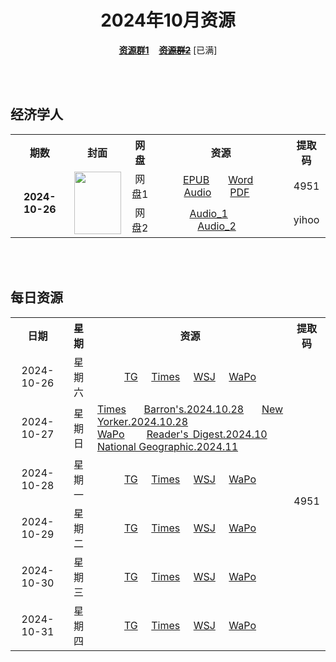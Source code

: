 <div align="center">

# 2024年10月资源

[**资源群1**](https://qm.qq.com/q/p2QRKKD9oA)&nbsp;&nbsp;&nbsp;&nbsp;~~[**资源群2**](https://qm.qq.com/q/XNwz6qD0IO)~~ \[已满\]

</div>

<br><br>

## 经济学人

<table align="center">
  <tr>
    <th>期数</th>
    <th>封面</th>
    <th>网盘</th>
    <th>资源</th>
    <th>提取码</th>
  </tr>
  <tr>
    <td rowspan="2" align="center"><b>2024-10-26</b></td>
    <td rowspan="2">
      <img src="https://www.economist.com/cdn-cgi/image/width=1420,quality=80,format=auto/content-assets/images/20241026_DE_EU.jpg" width="75" height="100">
    </td>
    <td align="center">网盘1</td>
    <td align="center">&nbsp;&nbsp;&nbsp;
      <a href="https://url12.ctfile.com/f/47748612-1418192380-3c9c0d">EPUB</a>&nbsp;&nbsp;&nbsp;&nbsp;&nbsp;&nbsp;
      <a href="https://url12.ctfile.com/f/47748612-1418192374-8243e3">Word</a>&nbsp;&nbsp;&nbsp;&nbsp;&nbsp;&nbsp;
      <a href="https://url12.ctfile.com/f/47748612-1418192371-4ae461">Audio</a>&nbsp;&nbsp;&nbsp;&nbsp;&nbsp;&nbsp;
      <a href="https://url12.ctfile.com/f/47748612-1418379139-f9cc6d">PDF</a>&nbsp;&nbsp;&nbsp;
    </td>
    <td align="center">4951</td>
  </tr>
  <tr>
    <td align="center">网盘2</td>
    <td align="center">&nbsp;&nbsp;&nbsp;
      <a href="https://yihoo.lanzouo.com/i7eyr2daqzpc">Audio_1</a>&nbsp;&nbsp;&nbsp;&nbsp;&nbsp;&nbsp;&nbsp;&nbsp;&nbsp;&nbsp;&nbsp;&nbsp;&nbsp;
      <a href="https://yihoo.lanzouo.com/iRFJF2daqw9i">Audio_2</a>&nbsp;&nbsp;&nbsp;
    </td>
    <td align="center">yihoo</td>
  </tr>
</table>

<br><br>

## 每日资源

<table align="center">
  <tr>
    <th>日期</th>
    <th>星期</th>
    <th>资源</th>
    <th>提取码</th>
  </tr>
  <tr>
    <td align="center">2024-10-26</td>
    <td align="center">星期六</td>
    <td align="center">
      <a href="https://url12.ctfile.com/f/47748612-1418488783-e8a37f">TG</a>&nbsp;&nbsp;&nbsp;&nbsp;
      <a href="https://url12.ctfile.com/f/47748612-1418489446-389c0e">Times</a>&nbsp;&nbsp;&nbsp;&nbsp;
      <a href="https://url12.ctfile.com/f/47748612-1418489521-608134">WSJ</a>&nbsp;&nbsp;&nbsp;&nbsp;
      <a href="https://url12.ctfile.com/f/47748612-1418489992-641c14">WaPo</a>
    </td>
    <td rowspan="6" align="center">4951</td>
  </tr>
  <tr>
    <td align="center">2024-10-27</td>
    <td align="center">星期日</td>
    <td align="justify">
      <a href="https://url12.ctfile.com/f/47748612-1418712031-52bc9f">Times</a>&nbsp;&nbsp;&nbsp;&nbsp;
      <a href="https://url12.ctfile.com/f/47748612-1418712778-731602">Barron's.2024.10.28</a>&nbsp;&nbsp;&nbsp;&nbsp;
      <a href="https://url12.ctfile.com/f/47748612-1418713006-3adeda">New Yorker.2024.10.28</a>&nbsp;&nbsp;&nbsp;&nbsp;<br>
      <a href="https://url12.ctfile.com/f/47748612-1418712166-0d953d">WaPo</a>&nbsp;&nbsp;&nbsp;&nbsp;
      <a href="https://url12.ctfile.com/f/47748612-1418712961-0d165f">Reader's Digest.2024.10</a>&nbsp;&nbsp;&nbsp;&nbsp;
      <a href="https://url12.ctfile.com/f/47748612-1418712934-6f2e31">National Geographic.2024.11</a>
    </td>
  </tr>
  <tr>
    <td align="center">2024-10-28</td>
    <td align="center">星期一</td>
    <td align="center">
      <a href="https://url12.ctfile.com/f/47748612-1418916004-a9ccea">TG</a>&nbsp;&nbsp;&nbsp;&nbsp;
      <a href="https://url12.ctfile.com/f/47748612-1418916262-231791">Times</a>&nbsp;&nbsp;&nbsp;&nbsp;
      <a href="https://url12.ctfile.com/f/47748612-1418916349-7afeae">WSJ</a>&nbsp;&nbsp;&nbsp;&nbsp;
      <a href="https://url12.ctfile.com/f/47748612-1418916526-3ad627">WaPo</a>
    </td>
  </tr>
  <tr>
    <td align="center">2024-10-29</td>
    <td align="center">星期二</td>
    <td align="center">
      <a href="https://url12.ctfile.com/f/47748612-1419136867-4b7375">TG</a>&nbsp;&nbsp;&nbsp;&nbsp;
      <a href="https://url12.ctfile.com/f/47748612-1419136903-b100a7">Times</a>&nbsp;&nbsp;&nbsp;&nbsp;
      <a href="https://url12.ctfile.com/f/47748612-1419136918-4f73d7">WSJ</a>&nbsp;&nbsp;&nbsp;&nbsp;
      <a href="https://url12.ctfile.com/f/47748612-1419137488-f36c95">WaPo</a>
    </td>
  </tr>
  <tr>
    <td align="center">2024-10-30</td>
    <td align="center">星期三</td>
    <td align="center">
      <a href="https://url12.ctfile.com/f/47748612-1419327386-e269fa">TG</a>&nbsp;&nbsp;&nbsp;&nbsp;
      <a href="https://url12.ctfile.com/f/47748612-1419327662-8a30cd">Times</a>&nbsp;&nbsp;&nbsp;&nbsp;
      <a href="https://url12.ctfile.com/f/47748612-1419327818-1b5d5e">WSJ</a>&nbsp;&nbsp;&nbsp;&nbsp;
      <a href="https://url12.ctfile.com/f/47748612-1419327773-248b57">WaPo</a>
    </td>
  </tr>
  <tr>
    <td align="center">2024-10-31</td>
    <td align="center">星期四</td>
    <td align="center">
      <a href="https://url12.ctfile.com/f/47748612-1419542746-d1911e">TG</a>&nbsp;&nbsp;&nbsp;&nbsp;
      <a href="https://url12.ctfile.com/f/47748612-1419542863-9c2e21">Times</a>&nbsp;&nbsp;&nbsp;&nbsp;
      <a href="https://url12.ctfile.com/f/47748612-1419542905-3167eb">WSJ</a>&nbsp;&nbsp;&nbsp;&nbsp;
      <a href="https://url12.ctfile.com/f/47748612-1419542884-4d1628">WaPo</a>
    </td>
  </tr>
</table>
